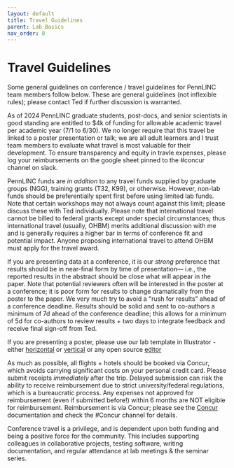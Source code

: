 ```yaml
---
layout: default
title: Travel Guidelines
parent: Lab Basics
nav_order: 8
---
```


# Travel Guidelines

Some general guidelines on conference / travel guidelines for PennLINC team members follow below.   These are general guidelines (not inflexible rules); please contact Ted if further discussion is warranted.

As of 2024 PennLINC graduate students, post-docs, and senior scientists in good standing are entitled to $4k of funding for allowable academic travel per academic year (7/1 to 6/30). We no longer require that this travel be linked to a poster presentation or talk; we are all adult learners and I trust team members to evaluate what travel is most valuable for their development.  To ensure transparency and equity in travle expenses, please log your reimbursements on the google sheet pinned to the #concur channel on slack. 

PennLINC funds are _in addition_ to any travel funds supplied by graduate groups (NGG), training grants (T32, K99), or otherwise.  However, non-lab funds should be preferentially spent first before using limited lab funds.  Note that certain workshops may not always count against this limit; please discuss these with Ted individually.  Please note that international travel cannot be billed to federal grants except under special circumstances; thus international travel (usually, OHBM) merits additional discussion with me and is generally requires a higher bar in terms of conference fit and potential impact.  Anyone proposing international travel to attend OHBM must apply for the travel award.

If you are presenting data at a conference, it is our _strong_ preference that results should be in near-final form by time of presentation— i.e., the reported results in the abstract should be close what will appear in the paper.  Note that potential reviewers often will be interested in the poster at a conference; it is poor form for results to change dramatically from the poster to the paper. We very much try to avoid a "rush for results" ahead of a conference deadline. Results should be solid and sent to co-authors a minimum of 7d ahead of the conference deadline; this allows for  a minimum of 5d for co-authors to review results + two days to integrate feedback and receive final sign-off from Ted.

If you are presenting a poster, please use our lab template in Illustrator - either [horizontal](https://github.com/PennLINC/PennLINC.github.io/raw/main/docs/LabHome/poster.ai) or [vertical](https://github.com/PennLINC/PennLINC.github.io/raw/main/docs/LabHome/poster_vertical.ai) or any open source [editor](https://github.com/PennLINC/PennLINC.github.io/raw/main/docs/LabHome/poster.svg)

As much as possible, all flights + hotels should be booked via Concur, which avoids carrying significant costs on your personal credit card. Please submit receipts _immediately_ after the trip. Delayed submission can risk the ability to receive reimbursement due to strict university/federal regulations, which is a bureaucratic process.  Any expenses not approved for reimbursement (even if submitted before!) within 6 months are NOT eligible for reimbursement. Reimbursement is via Concur; please see the [Concur](https://pennlinc.github.io/docs/LabHome/CONCUR_Reimbursement/) documentation and check the #Concur channel for details.

Conference travel is a privilege, and is dependent upon both funding and being a positive force for the community. This includes supporting colleagues in collaborative projects, testing software, writing documentation, and regular attendance at lab meetings & the seminar series.
